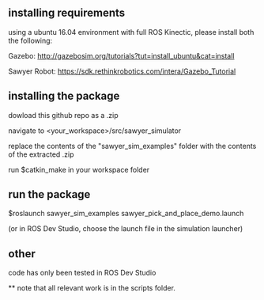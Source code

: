 ## installing requirements

using a ubuntu 16.04 environment with full ROS Kinectic, please install both the following: 

Gazebo: http://gazebosim.org/tutorials?tut=install_ubuntu&cat=install

Sawyer Robot: https://sdk.rethinkrobotics.com/intera/Gazebo_Tutorial

## installing the package

dowload this github repo as a .zip

navigate to <your_workspace>/src/sawyer_simulator

replace the contents of the "sawyer_sim_examples" folder with the contents of the extracted .zip

run $catkin_make in your workspace folder

## run the package

$roslaunch sawyer_sim_examples sawyer_pick_and_place_demo.launch

(or in ROS Dev Studio, choose the launch file in the simulation launcher)

## other

code has only been tested in ROS Dev Studio

** note that all relevant work is in the scripts folder.
